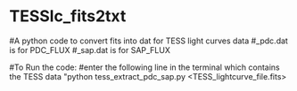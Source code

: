 # TESSlc_fits2txt

#A python code to convert fits into dat for TESS light curves data
#<fname>_pdc.dat is for PDC_FLUX
#<fname>_sap.dat is for SAP_FLUX
  
  #To Run the code:
  #enter the following line in the terminal which contains the TESS data
  "python tess_extract_pdc_sap.py <TESS_lightcurve_file.fits>
